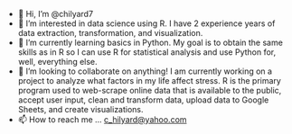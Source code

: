 - 👋 Hi, I’m @chilyard7
- 👀 I’m interested in data science using R. I have 2 experience years of data extraction, transformation, and visualization. 
- 🌱 I’m currently learning basics in Python. My goal is to obtain the same skills as in R so I can use R for statistical analysis and use Python for, well, everything else.
- 💞️ I’m looking to collaborate on anything! I am currently working on a project to analyze what factors in my life affect stress. R is the primary program used to web-scrape online data that is available to the public, accept user input, clean and transform data, upload data to Google Sheets, and create visualizations. 
- 📫 How to reach me ... c_hilyard@yahoo.com

<!---
ch-developer714/ch-developer714 is a ✨ special ✨ repository because its `README.md` (this file) appears on your GitHub profile.
You can click the Preview link to take a look at your changes.
--->
